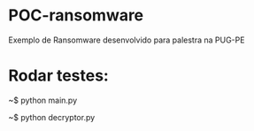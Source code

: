 # POC-ransomware
Exemplo de Ransomware desenvolvido para palestra na PUG-PE 


# Rodar testes:

  ~$ python main.py
  
  ~$ python decryptor.py
